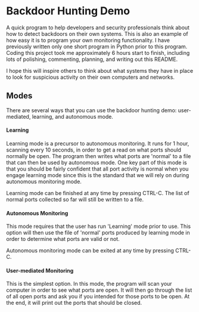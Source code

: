# Backdoor Hunting Demo
A quick program to help developers and security professionals think about how to detect backdoors on their own systems. This is also an example of how easy it is to program your own monitoring functionality. I have previously written only one short program in Python prior to this program. Coding this project took me approximately 6 hours start to finish, including lots of polishing, commenting, planning, and writing out this README.

I hope this will inspire others to think about what systems they have in place to look for suspicious activity on their own computers and networks.

## Modes

There are several ways that you can use the backdoor hunting demo: user-mediated, learning, and autonomous mode. 

#### Learning

Learning mode is a precursor to autonomous monitoring. It runs for 1 hour, scanning every 10 seconds, in order to get a read on what ports should normally be open. The program then writes what ports are 'normal' to a file that can then be used by autonomous mode. One key part of this mode is that you should be fairly confident that all port activity is normal when you engage learning mode since this is the standard that we will rely on during autonomous monitoring mode.

Learning mode can be finished at any time by pressing CTRL-C. The list of normal ports collected so far will still be written to a file.

#### Autonomous Monitoring

This mode requires that the user has run 'Learning' mode prior to use. This option will then use the file of 'normal' ports produced by learning mode in order to determine what ports are valid or not. 

Autonomous monitoring mode can be exited at any time by pressing CTRL-C. 

#### User-mediated Monitoring

This is the simplest option. In this mode, the program will scan your computer in order to see what ports are open. It will then go through the list of all open ports and ask you if you intended for those ports to be open. At the end, it will print out the ports that should be closed.
